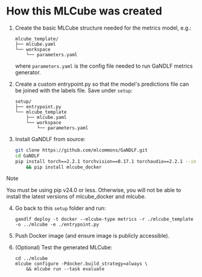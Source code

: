 # How this MLCube was created

1. Create the basic MLCube structure needed for the metrics model, e.g.:

    ```
    mlcube_template/
    ├── mlcube.yaml
    └── workspace
        └── parameters.yaml
    ```

    where `parameters.yaml` is the config file needed to run GaNDLF metrics generator.

2. Create a custom entrypoint.py so that the model's predictions file can be joined with
the labels file.  Save under `setup`:

    ```
    setup/
    ├── entrypoint.py
    └── mlcube_template
        ├── mlcube.yaml
        └── workspace
            └── parameters.yaml
    ```

3. Install GaNDLF from source:

    ```bash
    git clone https://github.com/mlcommons/GaNDLF.git
    cd GaNDLF
    pip install torch==2.2.1 torchvision==0.17.1 torchaudio==2.2.1 --index-url https://download.pytorch.org/whl/cpu \
        && pip install mlcube_docker
    ```

> [!NOTE] 
> You must be using pip v24.0 or less. Otherwise, you will not be able to
> install the latest versions of mlcube_docker and mlcube.

4. Go back to this `setup` folder and run:

    ```
    gandlf deploy -t docker --mlcube-type metrics -r ./mlcube_template -o ../mlcube -e ./entrypoint.py
    ```

5. Push Docker image (and ensure image is publicly accessible).

6. (Optional) Test the generated MLCube:

    ```
    cd ../mlcube
    mlcube configure -Pdocker.build_strategy=always \
        && mlcube run --task evaluate
    ```
